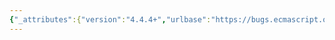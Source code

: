 ```yaml
---
{"_attributes":{"version":"4.4.4+","urlbase":"https://bugs.ecmascript.org/","maintainer":"dherman@mozilla.com"},"bug":{"bug_id":223,"creation_ts":"2011-11-21 16:10:00 -0800","short_desc":"Coverage: Missing test for undefined being non-writable","delta_ts":"2012-05-18 11:20:27 -0700","product":"Test262","component":"ECMA-262 Tests","version":"unspecified","rep_platform":"All","op_sys":"All","bug_status":"RESOLVED","resolution":"FIXED","priority":"Normal","bug_severity":"normal","everconfirmed":true,"reporter":{"uid":"bruant.d","name":"David Bruant"},"assigned_to":{"uid":"dfugate","name":"Dave Fugate"},"cc":"billti","long_desc":[{"commentid":509,"comment_count":0,"who":{"uid":"bruant.d","name":"David Bruant"},"bug_when":"2011-11-21 16:10:26 -0800","thetext":"It seems that the test suite lacks tests for 'undefined' being non-writable.\n'undefined' is still writable in Chrome and it shouldn't."},{"commentid":949,"comment_count":1,"who":{"uid":"billti","name":"Bill Ticehurst"},"bug_when":"2012-05-18 11:20:27 -0700","thetext":"I've added some tests to cover this.  See changelist http://hg.ecmascript.org/tests/test262/rev/e05317dc5494 ."}]}}
---
```

